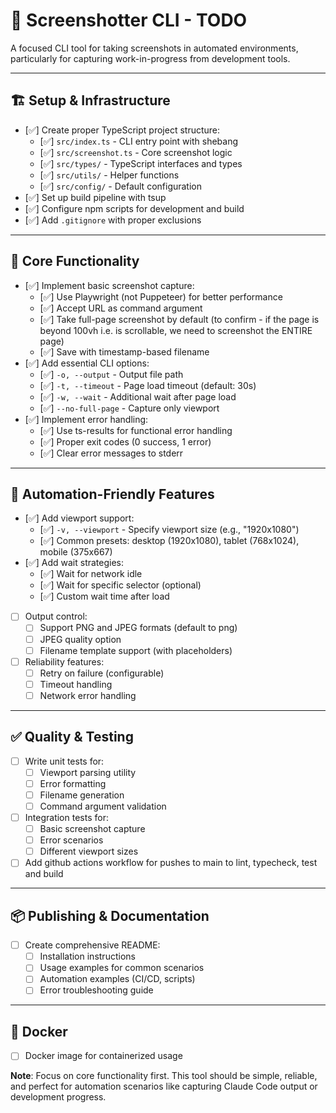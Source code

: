 # 📸 Screenshotter CLI - TODO

A focused CLI tool for taking screenshots in automated environments, particularly for capturing work-in-progress from development tools.

---

## 🏗️ Setup & Infrastructure

- [✅] Create proper TypeScript project structure:
  - [✅] `src/index.ts` - CLI entry point with shebang
  - [✅] `src/screenshot.ts` - Core screenshot logic
  - [✅] `src/types/` - TypeScript interfaces and types
  - [✅] `src/utils/` - Helper functions
  - [✅] `src/config/` - Default configuration
- [✅] Set up build pipeline with tsup
- [✅] Configure npm scripts for development and build
- [✅] Add `.gitignore` with proper exclusions

---

## 🎯 Core Functionality

- [✅] Implement basic screenshot capture:
  - [✅] Use Playwright (not Puppeteer) for better performance
  - [✅] Accept URL as command argument
  - [✅] Take full-page screenshot by default (to confirm - if the page is beyond 100vh i.e. is scrollable, we need to screenshot the ENTIRE page)
  - [✅] Save with timestamp-based filename
- [✅] Add essential CLI options:
  - [✅] `-o, --output` - Output file path
  - [✅] `-t, --timeout` - Page load timeout (default: 30s)
  - [✅] `-w, --wait` - Additional wait after page load
  - [✅] `--no-full-page` - Capture only viewport
- [✅] Implement error handling:
  - [✅] Use ts-results for functional error handling
  - [✅] Proper exit codes (0 success, 1 error)
  - [✅] Clear error messages to stderr

---

## 🔧 Automation-Friendly Features

- [✅] Add viewport support:
  - [✅] `-v, --viewport` - Specify viewport size (e.g., "1920x1080")
  - [✅] Common presets: desktop (1920x1080), tablet (768x1024), mobile (375x667)
- [✅] Add wait strategies:
  - [✅] Wait for network idle
  - [✅] Wait for specific selector (optional)
  - [✅] Custom wait time after load
- [ ] Output control:
  - [ ] Support PNG and JPEG formats (default to png)
  - [ ] JPEG quality option
  - [ ] Filename template support (with placeholders)
- [ ] Reliability features:
  - [ ] Retry on failure (configurable)
  - [ ] Timeout handling
  - [ ] Network error handling

---

## ✅ Quality & Testing

- [ ] Write unit tests for:
  - [ ] Viewport parsing utility
  - [ ] Error formatting
  - [ ] Filename generation
  - [ ] Command argument validation
- [ ] Integration tests for:
  - [ ] Basic screenshot capture
  - [ ] Error scenarios
  - [ ] Different viewport sizes
- [ ] Add github actions workflow for pushes to main to lint, typecheck, test and build

---

## 📦 Publishing & Documentation

- [ ] Create comprehensive README:
  - [ ] Installation instructions
  - [ ] Usage examples for common scenarios
  - [ ] Automation examples (CI/CD, scripts)
  - [ ] Error troubleshooting guide

---

## 🚀 Docker

- [ ] Docker image for containerized usage

**Note**: Focus on core functionality first. This tool should be simple, reliable, and perfect for automation scenarios like capturing Claude Code output or development progress.
